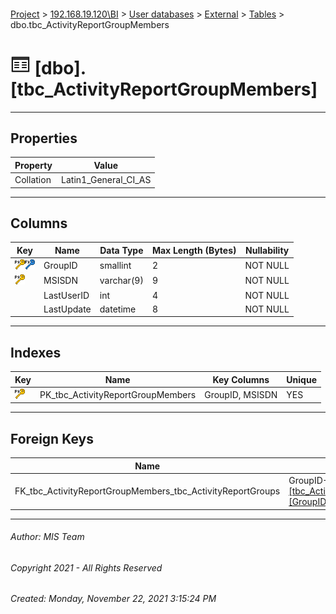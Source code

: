 #### 

[Project](../../../../index.md) > [192.168.19.120\\BI](../../../index.md) > [User databases](../../index.md) > [External](../index.md) > [Tables](Tables.md) > dbo.tbc_ActivityReportGroupMembers

# ![Tables](../../../../Images/Table32.png) [dbo].[tbc_ActivityReportGroupMembers]

---

## <a name="#properties"></a>Properties

| Property | Value |
|---|---|
| Collation | Latin1_General_CI_AS |


---

## <a name="#columns"></a>Columns

| Key | Name | Data Type | Max Length (Bytes) | Nullability |
|---|---|---|---|---|
| [![Primary Key PK_tbc_ActivityReportGroupMembers: GroupID\MSISDN](../../../../Images/pk.png)](#indexes)[![Foreign Keys FK_tbc_ActivityReportGroupMembers_tbc_ActivityReportGroups: [dbo].[tbc_ActivityReportGroups].GroupID](../../../../Images/fk.png)](#foreignkeys) | GroupID | smallint | 2 | NOT NULL |
| [![Primary Key PK_tbc_ActivityReportGroupMembers: GroupID\MSISDN](../../../../Images/pk.png)](#indexes) | MSISDN | varchar(9) | 9 | NOT NULL |
|  | LastUserID | int | 4 | NOT NULL |
|  | LastUpdate | datetime | 8 | NOT NULL |


---

## <a name="#indexes"></a>Indexes

| Key | Name | Key Columns | Unique |
|---|---|---|---|
| [![Primary Key PK_tbc_ActivityReportGroupMembers: GroupID\MSISDN](../../../../Images/pk.png)](#indexes) | PK_tbc_ActivityReportGroupMembers | GroupID, MSISDN | YES |


---

## <a name="#foreignkeys"></a>Foreign Keys

| Name | Columns |
|---|---|
| FK_tbc_ActivityReportGroupMembers_tbc_ActivityReportGroups | GroupID->[[dbo].[tbc_ActivityReportGroups].[GroupID]](tbc_ActivityReportGroups.md) |


---

###### Author:  MIS Team

###### Copyright 2021 - All Rights Reserved

###### Created: Monday, November 22, 2021 3:15:24 PM

